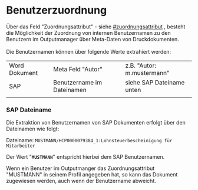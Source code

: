 # Benutzerzuordnung

Über das Feld "Zuordnungsattribut" - siehe [#zuordnungsattribut](../benutzer-and-kunden/benutzer.md#zuordnungsattribut "mention") , besteht die Möglichkeit der Zuordnung von internen Benutzernamen zu den Benutzern im Outputmanager über Meta-Daten von Druckdokumenten.\
\
Die Benutzernamen können über folgende Werte extrahiert  werden:

|               |                            |                            |
| ------------- | -------------------------- | -------------------------- |
| Word Dokument | Meta Feld "Autor"          | z.B. "Autor: m.mustermann" |
| SAP           | Benutzername im Dateinamen | siehe SAP Dateiname unten  |
|               |                            |                            |

### SAP Dateiname

Die Extraktion von Benutzernamen von SAP Dokumenten erfolgt über den Dateinamen wie folgt:

Dateiname: `MUSTMANN/HCP0000079384_1:Lohnsteuerbescheinigung für Mitarbeiter`

Der Wert "**`MUSTMANN`**"  entspricht hierbei dem SAP Benutzernamen.

Wenn ein Benutzer im Outputmanger das Zuordnungsattribut "MUSTMANN" in seinem Profil angegeben hat, so kann das Dokument zugewiesen werden, auch wenn der Benutzername abweicht.

